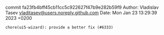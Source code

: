 commit fa23fb4bff45cb11cc5c922627f47b9e282b59f9
Author: Vladislav Tasev <vladitasev@users.noreply.github.com>
Date:   Mon Jan 23 13:29:39 2023 +0200

    chore(ui5-wizard): provide a better fix (#6333)
